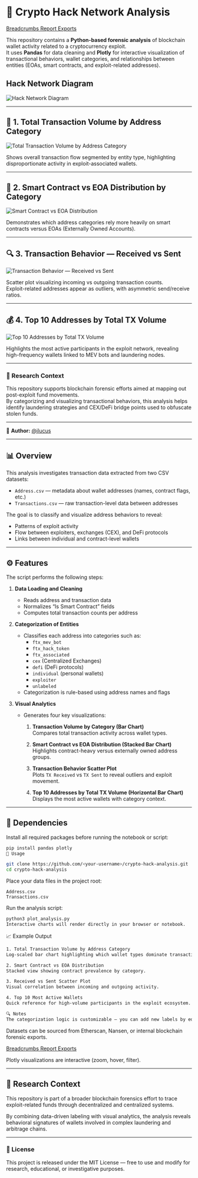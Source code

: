 # 🧠 Crypto Hack Network Analysis

[Breadcrumbs Report Exports](https://www.breadcrumbs.app/reports/20604)

This repository contains a **Python-based forensic analysis** of blockchain wallet activity related to a cryptocurrency exploit.  
It uses **Pandas** for data cleaning and **Plotly** for interactive visualization of transactional behaviors, wallet categories, and relationships between entities (EOAs, smart contracts, and exploit-related addresses).

## Hack Network Diagram 

![Hack Network Diagram](plots/Diagram.png)

---

## 🧾 1. Total Transaction Volume by Address Category

![Total Transaction Volume by Address Category](plots/newplot.png)

Shows overall transaction flow segmented by entity type, highlighting disproportionate activity in exploit-associated wallets.

---

## 🧮 2. Smart Contract vs EOA Distribution by Category

![Smart Contract vs EOA Distribution](plots/newplot1.png)

Demonstrates which address categories rely more heavily on smart contracts versus EOAs (Externally Owned Accounts).

---

## 🔍 3. Transaction Behavior — Received vs Sent

![Transaction Behavior — Received vs Sent](plots/newplot2.png)

Scatter plot visualizing incoming vs outgoing transaction counts.  
Exploit-related addresses appear as outliers, with asymmetric send/receive ratios.

---

## 💰 4. Top 10 Addresses by Total TX Volume

![Top 10 Addresses by Total TX Volume](plots/newplot3.png)

Highlights the most active participants in the exploit network, revealing high-frequency wallets linked to MEV bots and laundering nodes.

---

### 🧠 Research Context

This repository supports blockchain forensic efforts aimed at mapping out post-exploit fund movements.  
By categorizing and visualizing transactional behaviors, this analysis helps identify laundering strategies and CEX/DeFi bridge points used to obfuscate stolen funds.

---

👤 **Author:** [@jlucus](https://github.com/jlucus/Shuffle2025.git)



---

## 📊 Overview

This analysis investigates transaction data extracted from two CSV datasets:

- `Address.csv` — metadata about wallet addresses (names, contract flags, etc.)
- `Transactions.csv` — raw transaction-level data between addresses

The goal is to classify and visualize address behaviors to reveal:
- Patterns of exploit activity  
- Flow between exploiters, exchanges (CEX), and DeFi protocols  
- Links between individual and contract-level wallets  

---

## ⚙️ Features

The script performs the following steps:

1. **Data Loading and Cleaning**
   - Reads address and transaction data
   - Normalizes “Is Smart Contract” fields
   - Computes total transaction counts per address

2. **Categorization of Entities**
   - Classifies each address into categories such as:
     - `ftx_mev_bot`
     - `ftx_hack_token`
     - `ftx_associated`
     - `cex` (Centralized Exchanges)
     - `defi` (DeFi protocols)
     - `individual` (personal wallets)
     - `exploiter`
     - `unlabeled`
   - Categorization is rule-based using address names and flags

3. **Visual Analytics**
   - Generates four key visualizations:
     1. **Transaction Volume by Category (Bar Chart)**  
        Compares total transaction activity across wallet types.

     2. **Smart Contract vs EOA Distribution (Stacked Bar Chart)**  
        Highlights contract-heavy versus externally owned address groups.

     3. **Transaction Behavior Scatter Plot**  
        Plots `TX Received` vs `TX Sent` to reveal outliers and exploit movement.

     4. **Top 10 Addresses by Total TX Volume (Horizontal Bar Chart)**  
        Displays the most active wallets with category context.

---

## 🧩 Dependencies

Install all required packages before running the notebook or script:

```bash
pip install pandas plotly
🚀 Usage
```


```bash
git clone https://github.com/<your-username>/crypto-hack-analysis.git
cd crypto-hack-analysis
```

Place your data files in the project root:

```.csv
Address.csv
Transactions.csv
```

Run the analysis script:

```bash
python3 plot_analysis.py
Interactive charts will render directly in your browser or notebook.
```

📈 Example Output
```bash
1. Total Transaction Volume by Address Category
Log-scaled bar chart highlighting which wallet types dominate transaction flow.
```

```bash 
2. Smart Contract vs EOA Distribution
Stacked view showing contract prevalence by category.
```

```bash
3. Received vs Sent Scatter Plot
Visual correlation between incoming and outgoing activity.
```

```bash
4. Top 10 Most Active Wallets
Quick reference for high-volume participants in the exploit ecosystem.
```

```bash
🔍 Notes
The categorization logic is customizable — you can add new labels by editing the categorize_address() function.
```


Datasets can be sourced from Etherscan, Nansen, or internal blockchain forensic exports.

[Breadcrumbs Report Exports](https://www.breadcrumbs.app/reports/20604)

Plotly visualizations are interactive (zoom, hover, filter).

---

## 🧠 Research Context

This repository is part of a broader blockchain forensics effort to trace exploit-related funds through decentralized and centralized systems.

By combining data-driven labeling with visual analytics, the analysis reveals behavioral signatures of wallets involved in complex laundering and arbitrage chains.

---

### 🪪 License 

This project is released under the MIT License — free to use and modify for research, educational, or investigative purposes.
